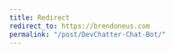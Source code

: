 ```yaml
---
title: Redirect
redirect_to: https://brendoneus.com
permalink: "/post/DevChatter-Chat-Bot/"
---
```

